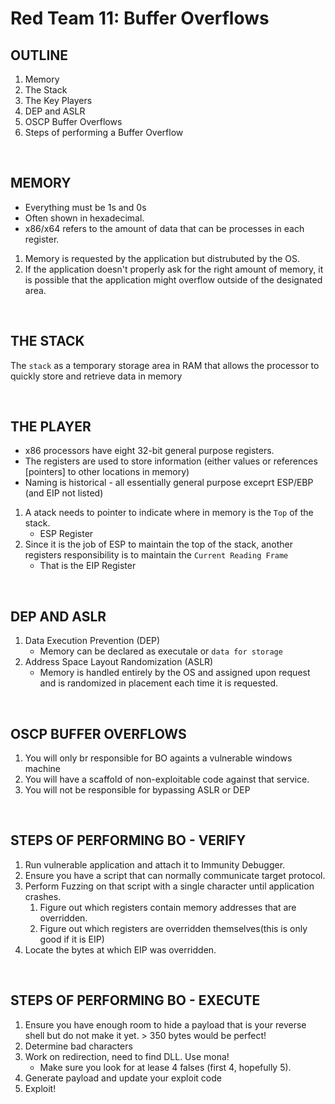 # Red Team 11: Buffer Overflows

## OUTLINE
1. Memory
2. The Stack
3. The Key Players
4. DEP and ASLR
5. OSCP Buffer Overflows
6. Steps of performing a Buffer Overflow

<br>

## MEMORY
- Everything must be 1s and 0s
- Often shown in hexadecimal.
- x86/x64 refers to the amount of data that can be processes in each register.  
1. Memory is requested by the application but distrubuted by the OS.
2. If the application doesn't properly ask for the right amount of memory, it is possible that the application might overflow outside of the designated area.

<br>

## THE STACK
The `stack` as a temporary storage area in RAM that allows the processor to quickly store and retrieve data in memory

<br>

## THE PLAYER
- x86 processors have eight 32-bit general purpose registers.
- The registers are used to store information (either values or references [pointers] to other locations in memory)
- Naming is historical - all essentially general purpose exceprt ESP/EBP (and EIP not listed)
1. A atack needs to pointer to indicate where in memory is the `Top` of the stack.
    - ESP Register
2. Since it is the job of ESP to maintain the top of the stack, another registers responsibility is to maintain the `Current Reading Frame`
    - That is the EIP Register

<br>

## DEP AND ASLR
1. Data Execution Prevention (DEP)
    - Memory can be declared as executale or `data for storage`
2. Address Space Layout Randomization (ASLR)
    - Memory is handled entirely by the OS and assigned upon request and is randomized in placement each time it is requested.

<br>

## OSCP BUFFER OVERFLOWS
1. You will only br responsible for BO againts a vulnerable windows machine
2. You will have a scaffold of non-exploitable code against that service.
3. You will not be responsible for bypassing ASLR or DEP


<br>

## STEPS OF PERFORMING BO - VERIFY
1. Run vulnerable application and attach it to Immunity Debugger.
2. Ensure you have a script that can normally communicate target protocol.
3. Perform Fuzzing on that script with a single character until application crashes.
    1. Figure out which registers contain memory addresses that are overridden.
    2. Figure out which registers are overridden themselves(this is only good if it is EIP)
4. Locate the bytes at which EIP was overridden.

<br>

## STEPS OF PERFORMING BO - EXECUTE
1. Ensure you have enough room to hide a payload that is your reverse shell but do not make it yet. > 350 bytes would be perfect!
2. Determine bad characters
3. Work on redirection, need to find DLL. Use mona!
    - Make sure you look for at lease 4 falses (first 4, hopefully 5).
4. Generate payload and update your exploit code
5. Exploit!